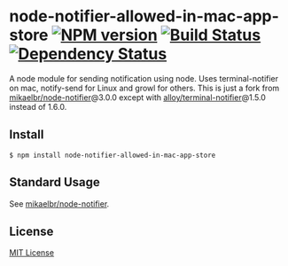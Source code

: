 # node-notifier-allowed-in-mac-app-store [![NPM version][npm-image]][npm-url] [![Build Status][travis-image]][travis-url] [![Dependency Status][depstat-image]][depstat-url]

A node module for sending notification using node. Uses terminal-notifier on mac,
notify-send for Linux and growl for others. This is just a fork from [mikaelbr/node-notifier](https://github.com/mikaelbr/node-notifier)@3.0.0 except with [alloy/terminal-notifier](alloy/terminal-notifier)@1.5.0 instead of 1.6.0.


## Install
```
$ npm install node-notifier-allowed-in-mac-app-store
```

## Standard Usage
See [mikaelbr/node-notifier](https://github.com/mikaelbr/node-notifier).

## License

[MIT License](http://en.wikipedia.org/wiki/MIT_License)

[npm-url]: https://npmjs.org/package/node-notifier-allowed-in-mac-app-store
[npm-image]: https://badge.fury.io/js/node-notifier-allowed-in-mac-app-store.png

[travis-url]: http://travis-ci.org/teamwork/node-notifier-allowed-in-mac-app-store
[travis-image]: https://secure.travis-ci.org/teamwork/node-notifier-allowed-in-mac-app-store.png?branch=master

[depstat-url]: https://david-dm.org/teamwork/node-notifier-allowed-in-mac-app-store
[depstat-image]: https://david-dm.org/teamwork/node-notifier-allowed-in-mac-app-store.png